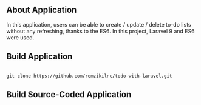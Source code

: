 
## About Application
In this application, users can be able to  create / update / delete to-do lists without any refreshing, thanks to the ES6.
In this project, Laravel 9 and ES6 were used.

## Build Application
<code>
git clone https://github.com/remzikilnc/todo-with-laravel.git
</code>

## Build Source-Coded Application

